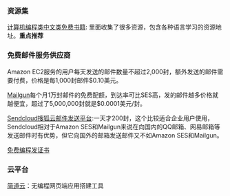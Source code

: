 
### 资源集

[计算机编程类中文类免费书籍](https://github.com/justjavac/free-programming-books-zh_CN): 里面收集了很多资源，包含各种语言学习的资源地址。**重点推荐**

### 免费邮件服务供应商

Amazon EC2服务的用户每天发送的邮件数量不超过2,000封，额外发送的邮件需要付费，价格是每1,000封邮件$0.10美元。

[Mailgun](http://www.mailgun.com/)每个月1万封邮件的免费配额，到达率可比SES高，发的邮件越多价格就越便宜，超过了5,000,000封就是$0.0001美元/封。

[Sendcloud搜狐云邮件发送平台](http://sendcloud.net/):一天才200封，这个比较适合企业用户使用，Sendcloud相对于Amazon SES和Mailgun来说在向国内的QQ邮箱、网易邮箱等发送邮件时有优势，但它向国外的邮箱发送邮件又不如Amazon SES和Mailgun。

[免费编程发证书](https://www.freecodecamp.cn/)

### 云平台

[简道云](https://www.jiandaoyun.com/)：无编程网页端应用搭建工具
